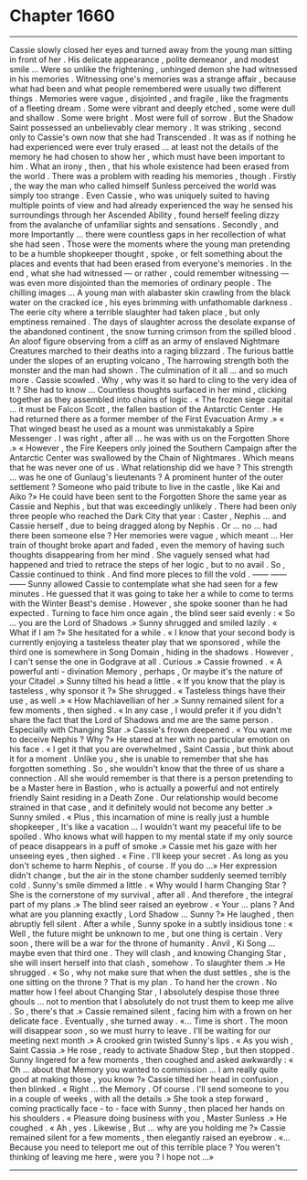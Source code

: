 
# Chapter 1660


---

Cassie slowly closed her eyes and turned away from the young man sitting in front of her . His delicate appearance , polite demeanor , and modest smile …
Were so unlike the frightening , unhinged demon she had witnessed in his memories .
Witnessing one's memories was a strange affair , because what had been and what people remembered were usually two different things . Memories were vague , disjointed , and fragile , like the fragments of a fleeting dream . Some were vibrant and deeply etched , some were dull and shallow .
Some were bright . Most were full of sorrow .
But the Shadow Saint possessed an unbelievably clear memory . It was striking , second only to Cassie's own now that she had Transcended . It was as if nothing he had experienced were ever truly erased … at least not the details of the memory he had chosen to show her , which must have been important to him .
What an irony , then , that his whole existence had been erased from the world .
There was a problem with reading his memories , though .
Firstly , the way the man who called himself Sunless perceived the world was simply too strange . Even Cassie , who was uniquely suited to having multiple points of view and had already experienced the way he sensed his surroundings through her Ascended Ability , found herself feeling dizzy from the avalanche of unfamiliar sights and sensations .
Secondly , and more Importantly … there were countless gaps in her recollection of what she had seen . Those were the moments where the young man pretending to be a humble shopkeeper thought , spoke , or felt something about the places and events that had been erased from everyone's memories .
In the end , what she had witnessed — or rather , could remember witnessing — was even more disjointed than the memories of ordinary people .
The chilling images …
A young man with alabaster skin crawling from the black water on the cracked ice , his eyes brimming with unfathomable darkness . The eerie city where a terrible slaughter had taken place , but only emptiness remained . The days of slaughter across the desolate expanse of the abandoned continent , the snow turning crimson from the spilled blood . An aloof figure observing from a cliff as an army of enslaved Nightmare Creatures marched to their deaths into a raging blizzard .
The furious battle under the slopes of an erupting volcano , The harrowing strength both the monster and the man had shown . The culmination of it all … and so much more .
Cassie scowled .
Why , why was it so hard to cling to the very idea of It ?
She had to know …
Countless thoughts surfaced in her mind , clicking together as they assembled into chains of logic .
« The frozen siege capital … it must be Falcon Scott , the fallen bastion of the Antarctic Center . He had returned there as a former member of the First Evacuation Army .»
« That winged beast he used as a mount was unmistakably a Spire Messenger . I was right , after all … he was with us on the Forgotten Shore .»
« However , the Fire Keepers only joined the Southern Campaign after the Antarctic Center was swallowed by the Chain of Nightmares . Which means that he was never one of us . What relationship did we have ? This strength … was he one of Gunlaug's lieutenants ? A prominent hunter of the outer settlement ? Someone who paid tribute to live in the castle , like Kai and Aiko ?»
He could have been sent to the Forgotten Shore the same year as Cassie and Nephis , but that was exceedingly unlikely . There had been only three people who reached the Dark City that year : Caster , Nephis … and Cassie herself , due to being dragged along by Nephis .
Or … no … had there been someone else ? Her memories were vague , which meant …
Her train of thought broke apart and faded , even the memory of having such thoughts disappearing from her mind .
She vaguely sensed what had happened and tried to retrace the steps of her logic , but to no avail . So , Cassie continued to think .
And find more pleces to fill the vold .
—— —— ——
Sunny allowed Cassie to contemplate what she had seen for a few minutes . He guessed that it was going to take her a while to come to terms with the Winter Beast's demise .
However , she spoke sooner than he had expected . Turning to face him once again , the blind seer said evenly :
« So … you are the Lord of Shadows .»
Sunny shrugged and smiled lazily .
« What if I am ?»
She hesitated for a while .
« I know that your second body is currently enjoying a tasteless theater play that we sponsored , while the third one is somewhere in Song Domain , hiding in the shadows . However , I can't sense the one in Godgrave at all . Curious .»
Cassie frowned .
« A powerful anti - divination Memory , perhaps , Or maybe it's the nature of your Citadel .»
Sunny tilted his head a little .
« If you know that the play is tasteless , why sponsor it ?»
She shrugged .
« Tasteless things have their use , as well .»
« How Machiavellian of her .»
Sunny remained silent for a few moments , then sighed .
« In any case , I would prefer it if you didn't share the fact that the Lord of Shadows and me are the same person . Especially with Changing Star .»
Cassie's frown deepened .
« You want me to deceive Nephis ? Why ?»
He stared at her with no particular emotion on his face .
« I get it that you are overwhelmed , Saint Cassia , but think about it for a moment . Unlike you , she is unable to remember that she has forgotten something . So , she wouldn't know that the three of us share a connection . All she would remember is that there is a person pretending to be a Master here in Bastion , who is actually a powerful and not entirely friendly Saint residing in a Death Zone . Our relationship would become strained in that case , and it definitely would not become any better .»
Sunny smiled .
« Plus , this incarnation of mine is really just a humble shopkeeper , It's like a vacation … I wouldn't want my peaceful life to be spoiled . Who knows what will happen to my mental state if my only source of peace disappears in a puff of smoke .»
Cassie met his gaze with her unseeing eyes , then sighed .
« Fine . I'll keep your secret . As long as you don't scheme to harm Nephis , of course . If you do …»
Her expression didn't change , but the air in the stone chamber suddenly seemed terribly cold .
Sunny's smile dimmed a little .
« Why would I harm Changing Star ? She is the cornerstone of my survival , after all . And therefore , the integral part of my plans .»
The blind seer raised an eyebrow .
« Your … plans ? And what are you planning exactly , Lord Shadow … Sunny ?»
He laughed , then abruptly fell silent .
After a while , Sunny spoke in a subtly insidious tone :
« Well , the future might be unknown to me , but one thing is certain . Very soon , there will be a war for the throne of humanity . Anvil , Ki Song … maybe even that third one . They will clash , and knowing Changing Star , she will insert herself into that clash , somehow . To slaughter them .»
He shrugged .
« So , why not make sure that when the dust settles , she is the one sitting on the throne ? That is my plan . To hand her the crown . No matter how I feel about Changing Star , I absolutely despise those three ghouls … not to mention that I absolutely do not trust them to keep me alive . So , there's that .»
Cassie remained silent , facing him with a frown on her delicate face .
Eventually , she turned away .
«… Time is short . The moon will disappear soon , so we must hurry to leave . I'll be waiting for our meeting next month .»
A crooked grin twisted Sunny's lips .
« As you wish , Saint Cassia .»
He rose , ready to activate Shadow Step , but then stopped .
Sunny lingered for a few moments , then coughed and asked awkwardly :
« Oh … about that Memory you wanted to commission … I am really quite good at making those , you know ?»
Cassie tilted her head in confusion , then blinked .
« Right … the Memory . Of course . I'll send someone to you in a couple of weeks , with all the details .»
She took a step forward , coming practically face - to - face with Sunny , then placed her hands on his shoulders .
« Pleasure doing business with you , Master Sunless .»
He coughed .
« Ah , yes . Likewise , But … why are you holding me ?»
Cassie remained silent for a few moments , then elegantly raised an eyebrow .
«… Because you need to teleport me out of this terrible place ? You weren't thinking of leaving me here , were you ? I hope not …»

---

